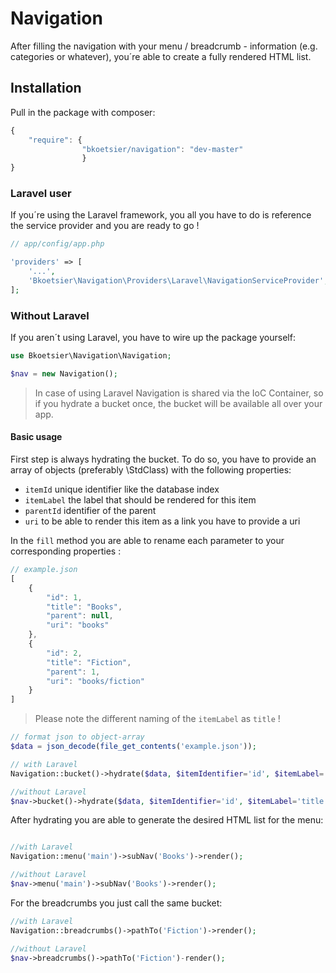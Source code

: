 # Navigation
After filling the navigation with your menu / breadcrumb - information (e.g. categories or whatever), you´re able to
create a fully rendered HTML list.

## Installation

Pull in the package with composer:
```js
{
    "require": {
                "bkoetsier/navigation": "dev-master"
                }
}
```

### Laravel user
If you´re using the Laravel framework, you all you  have to do is reference the service provider and you are ready to go !
```php
// app/config/app.php

'providers' => [
    '...',
    'Bkoetsier\Navigation\Providers\Laravel\NavigationServiceProvider',
];
```

### Without Laravel
If you aren´t using Laravel, you have to wire up the package yourself:
```php
use Bkoetsier\Navigation\Navigation;

$nav = new Navigation();

```

> In case of using Laravel Navigation is shared via the IoC Container, so if you hydrate a bucket once, the bucket will be available all over your app.

#### Basic usage
First step is always hydrating the bucket. To do so, you have to provide an array of objects (preferably \StdClass)
with the following properties:
- `itemId` unique identifier like the database index
- `itemLabel` the label that should be rendered for this item
- `parentId` identifier of the parent
- `uri` to be able to render this item as a link you have to provide a uri

In the `fill` method you are able to rename each parameter to your corresponding properties :

```js
// example.json
[
    {
        "id": 1,
        "title": "Books",
        "parent": null,
        "uri": "books"
    },
    {
        "id": 2,
        "title": "Fiction",
        "parent": 1,
        "uri": "books/fiction"
    }
]

```
> Please note the different naming of the `itemLabel` as `title` !

```php
// format json to object-array
$data = json_decode(file_get_contents('example.json'));

// with Laravel
Navigation::bucket()->hydrate($data, $itemIdentifier='id', $itemLabel='title',$parentIdentifier='parent',$uriField = 'uri');

//without Laravel
$nav->bucket()->hydrate($data, $itemIdentifier='id', $itemLabel='title',$parentIdentifier='parent',$uriField = 'uri');
```


After hydrating you are able to generate the desired HTML list for the menu:
```php

//with Laravel
Navigation::menu('main')->subNav('Books')->render();

//without Laravel
$nav->menu('main')->subNav('Books')->render();

```
For the breadcrumbs you just call the same bucket:
```php
//with Laravel
Navigation::breadcrumbs()->pathTo('Fiction')->render();

//without Laravel
$nav->breadcrumbs()->pathTo('Fiction')-render();
```









